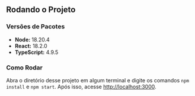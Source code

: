 ## Rodando o Projeto

### Versões de Pacotes
- **Node:** 18.20.4  
- **React:** 18.2.0  
- **TypeScript:** 4.9.5  

### Como Rodar
Abra o diretório desse projeto em algum terminal e digite os comandos `npm install` e `npm start`.
Após isso, acesse [http://localhost:3000](http://localhost:3000).

